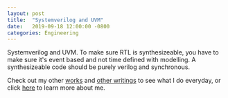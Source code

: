 ```yaml
---
layout: post
title:  "Systemverilog and UVM"
date:   2019-09-18 12:00:00 -0800
categories: Engineering
---
```


Systemverilog and UVM.
To make sure RTL is synthesizeable, you have to make sure it's event based and not time defined with modelling. A synthesizeable code should be purely verilog and synchronous.

Check out my other [works][business] and [other writings][blogs]  to see what I do everyday, or click [here][about] to learn more about me.

[blogs]: http://vincetallica.github.io/blogs
[about]: http://vincetallica.github.io/about
[business]:   https://vpakwong.github.io/
